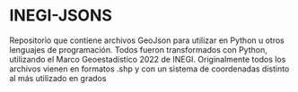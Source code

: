 # INEGI-JSONS
Repositorio que contiene archivos GeoJson para utilizar en Python u otros lenguajes de programación. Todos fueron transformados con Python, utilizando el Marco Geoestadístico 2022 de INEGI. Originalmente todos los archivos vienen en formatos .shp y con un sistema de coordenadas distinto al más utilizado en grados
